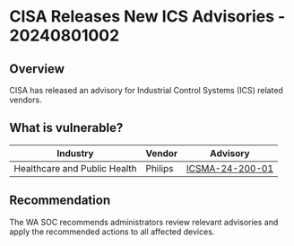 # CISA Releases New ICS Advisories - 20240801002

## Overview

CISA has released an advisory for Industrial Control Systems (ICS) related vendors.

## What is vulnerable?

| Industry | Vendor | Advisory |
| --- | --- | --- |
| Healthcare and Public Health | Philips | [ICSMA-24-200-01]([URL](https://www.cisa.gov/news-events/ics-medical-advisories/icsma-24-200-01)) |

## Recommendation

The WA SOC recommends administrators review relevant advisories and apply the recommended actions to all affected devices.
